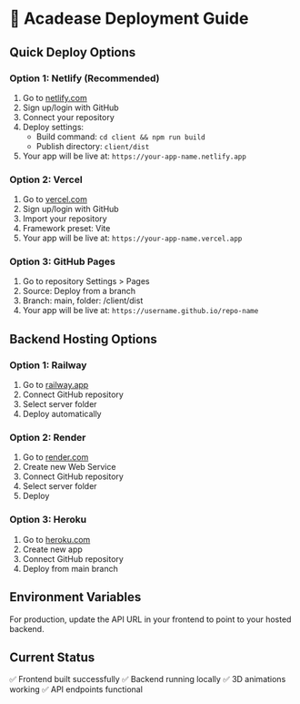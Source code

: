 # 🚀 Acadease Deployment Guide

## Quick Deploy Options

### Option 1: Netlify (Recommended)
1. Go to [netlify.com](https://netlify.com)
2. Sign up/login with GitHub
3. Connect your repository
4. Deploy settings:
   - Build command: `cd client && npm run build`
   - Publish directory: `client/dist`
5. Your app will be live at: `https://your-app-name.netlify.app`

### Option 2: Vercel
1. Go to [vercel.com](https://vercel.com)
2. Sign up/login with GitHub
3. Import your repository
4. Framework preset: Vite
5. Your app will be live at: `https://your-app-name.vercel.app`

### Option 3: GitHub Pages
1. Go to repository Settings > Pages
2. Source: Deploy from a branch
3. Branch: main, folder: /client/dist
4. Your app will be live at: `https://username.github.io/repo-name`

## Backend Hosting Options

### Option 1: Railway
1. Go to [railway.app](https://railway.app)
2. Connect GitHub repository
3. Select server folder
4. Deploy automatically

### Option 2: Render
1. Go to [render.com](https://render.com)
2. Create new Web Service
3. Connect GitHub repository
4. Select server folder
5. Deploy

### Option 3: Heroku
1. Go to [heroku.com](https://heroku.com)
2. Create new app
3. Connect GitHub repository
4. Deploy from main branch

## Environment Variables
For production, update the API URL in your frontend to point to your hosted backend.

## Current Status
✅ Frontend built successfully
✅ Backend running locally
✅ 3D animations working
✅ API endpoints functional

